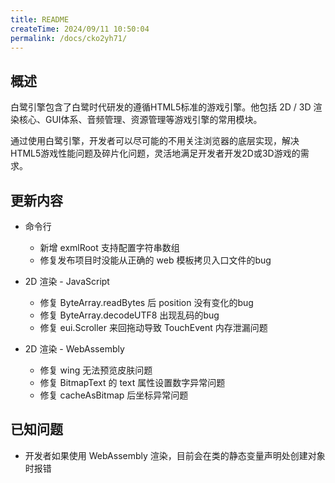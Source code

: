 ```yaml
---
title: README
createTime: 2024/09/11 10:50:04
permalink: /docs/cko2yh71/
---
```

## 概述

白鹭引擎包含了白鹭时代研发的遵循HTML5标准的游戏引擎。他包括 2D / 3D 渲染核心、GUI体系、音频管理、资源管理等游戏引擎的常用模块。

通过使用白鹭引擎，开发者可以尽可能的不用关注浏览器的底层实现，解决HTML5游戏性能问题及碎片化问题，灵活地满足开发者开发2D或3D游戏的需求。

## 更新内容

* 命令行
    * 新增 exmlRoot 支持配置字符串数组
    * 修复发布项目时没能从正确的 web 模板拷贝入口文件的bug

* 2D 渲染 - JavaScript
    * 修复 ByteArray.readBytes 后 position 没有变化的bug
    * 修复 ByteArray.decodeUTF8 出现乱码的bug
    * 修复 eui.Scroller 来回拖动导致 TouchEvent 内存泄漏问题

* 2D 渲染 - WebAssembly
    * 修复 wing 无法预览皮肤问题
    * 修复 BitmapText 的 text 属性设置数字异常问题
    * 修复 cacheAsBitmap 后坐标异常问题

## 已知问题

* 开发者如果使用 WebAssembly 渲染，目前会在类的静态变量声明处创建对象时报错
